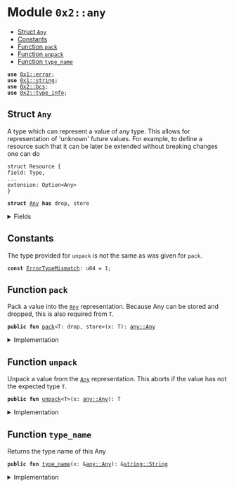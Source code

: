 
<a name="0x2_any"></a>

# Module `0x2::any`



-  [Struct `Any`](#0x2_any_Any)
-  [Constants](#@Constants_0)
-  [Function `pack`](#0x2_any_pack)
-  [Function `unpack`](#0x2_any_unpack)
-  [Function `type_name`](#0x2_any_type_name)


<pre><code><b>use</b> <a href="">0x1::error</a>;
<b>use</b> <a href="">0x1::string</a>;
<b>use</b> <a href="bcs.md#0x2_bcs">0x2::bcs</a>;
<b>use</b> <a href="type_info.md#0x2_type_info">0x2::type_info</a>;
</code></pre>



<a name="0x2_any_Any"></a>

## Struct `Any`

A type which can represent a value of any type. This allows for representation of 'unknown' future
values. For example, to define a resource such that it can be later be extended without breaking
changes one can do

```move
struct Resource {
field: Type,
...
extension: Option<Any>
}
```


<pre><code><b>struct</b> <a href="any.md#0x2_any_Any">Any</a> <b>has</b> drop, store
</code></pre>



<details>
<summary>Fields</summary>


<dl>
<dt>
<code><a href="">type_name</a>: <a href="_String">string::String</a></code>
</dt>
<dd>

</dd>
<dt>
<code>data: <a href="">vector</a>&lt;u8&gt;</code>
</dt>
<dd>

</dd>
</dl>


</details>

<a name="@Constants_0"></a>

## Constants


<a name="0x2_any_ErrorTypeMismatch"></a>

The type provided for <code>unpack</code> is not the same as was given for <code>pack</code>.


<pre><code><b>const</b> <a href="any.md#0x2_any_ErrorTypeMismatch">ErrorTypeMismatch</a>: u64 = 1;
</code></pre>



<a name="0x2_any_pack"></a>

## Function `pack`

Pack a value into the <code><a href="any.md#0x2_any_Any">Any</a></code> representation. Because Any can be stored and dropped, this is
also required from <code>T</code>.


<pre><code><b>public</b> <b>fun</b> <a href="any.md#0x2_any_pack">pack</a>&lt;T: drop, store&gt;(x: T): <a href="any.md#0x2_any_Any">any::Any</a>
</code></pre>



<details>
<summary>Implementation</summary>


<pre><code><b>public</b> <b>fun</b> <a href="any.md#0x2_any_pack">pack</a>&lt;T: drop + store&gt;(x: T): <a href="any.md#0x2_any_Any">Any</a> {
    <a href="any.md#0x2_any_Any">Any</a> {
        <a href="">type_name</a>: <a href="type_info.md#0x2_type_info_type_name">type_info::type_name</a>&lt;T&gt;(),
        data: <a href="_to_bytes">bcs::to_bytes</a>(&x)
    }
}
</code></pre>



</details>

<a name="0x2_any_unpack"></a>

## Function `unpack`

Unpack a value from the <code><a href="any.md#0x2_any_Any">Any</a></code> representation. This aborts if the value has not the expected type <code>T</code>.


<pre><code><b>public</b> <b>fun</b> <a href="any.md#0x2_any_unpack">unpack</a>&lt;T&gt;(x: <a href="any.md#0x2_any_Any">any::Any</a>): T
</code></pre>



<details>
<summary>Implementation</summary>


<pre><code><b>public</b> <b>fun</b> <a href="any.md#0x2_any_unpack">unpack</a>&lt;T&gt;(x: <a href="any.md#0x2_any_Any">Any</a>): T {
    <b>assert</b>!(<a href="type_info.md#0x2_type_info_type_name">type_info::type_name</a>&lt;T&gt;() == x.<a href="">type_name</a>, <a href="_invalid_argument">error::invalid_argument</a>(<a href="any.md#0x2_any_ErrorTypeMismatch">ErrorTypeMismatch</a>));
    bcs::from_bytes&lt;T&gt;(x.data)
}
</code></pre>



</details>

<a name="0x2_any_type_name"></a>

## Function `type_name`

Returns the type name of this Any


<pre><code><b>public</b> <b>fun</b> <a href="">type_name</a>(x: &<a href="any.md#0x2_any_Any">any::Any</a>): &<a href="_String">string::String</a>
</code></pre>



<details>
<summary>Implementation</summary>


<pre><code><b>public</b> <b>fun</b> <a href="">type_name</a>(x: &<a href="any.md#0x2_any_Any">Any</a>): &String {
    &x.<a href="">type_name</a>
}
</code></pre>



</details>
